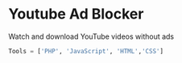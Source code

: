 # Youtube Ad Blocker
Watch and download YouTube videos without ads 
```Python
Tools = ['PHP', 'JavaScript', 'HTML','CSS']
```
